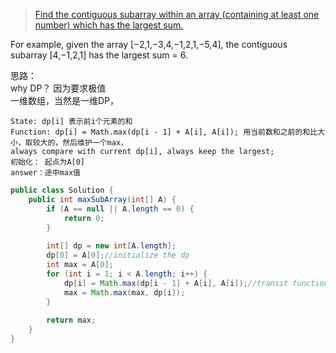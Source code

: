 > [Find the contiguous subarray within an array (containing at least one number) which has the largest sum.](https://oj.leetcode.com/problems/maximum-subarray/)

For example, given the array [−2,1,−3,4,−1,2,1,−5,4],
the contiguous subarray [4,−1,2,1] has the largest sum = 6.

思路：  
why DP？ 因为要求极值  
一维数组，当然是一维DP， 

``` 
State: dp[i] 表示前i个元素的和
Function: dp[i] = Math.max(dp[i - 1] + A[i], A[i]); 用当前数和之前的和比大小，取较大的，然后维护一个max，
always compare with current dp[i], always keep the largest;
初始化： 起点为A[0]
answer：途中max值
```

```java
public class Solution {
    public int maxSubArray(int[] A) {
        if (A == null || A.length == 0) {
            return 0;
        }
        
        int[] dp = new int[A.length];
        dp[0] = A[0];//initialize the dp
        int max = A[0];
        for (int i = 1; i < A.length; i++) {
            dp[i] = Math.max(dp[i - 1] + A[i], A[i]);//transit function
            max = Math.max(max, dp[i]);
        }
        
        return max;
    }
}
```